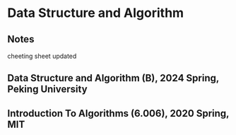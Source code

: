 # Data Structure and Algorithm
## Notes

cheeting sheet updated

## Data Structure and Algorithm (B), 2024 Spring, Peking University
## Introduction To Algorithms (6.006), 2020 Spring, MIT 
